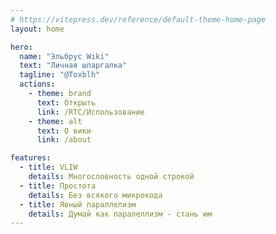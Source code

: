 ```yaml
---
# https://vitepress.dev/reference/default-theme-home-page
layout: home

hero:
  name: "Эльбрус Wiki"
  text: "Личная шпаргалка"
  tagline: "@Toxblh"
  actions:
    - theme: brand
      text: Открыть
      link: /RTC/Использование
    - theme: alt
      text: О вики
      link: /about

features:
  - title: VLIW
    details: Многословность одной строкой
  - title: Простота
    details: Без всякого микрокода
  - title: Явный параллелизм
    details: Думай как паралеллизм - стань им
---
```



